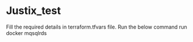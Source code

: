# Justix_test

Fill the required details in terraform.tfvars file.
Run the below command
run docker mqsqlrds

